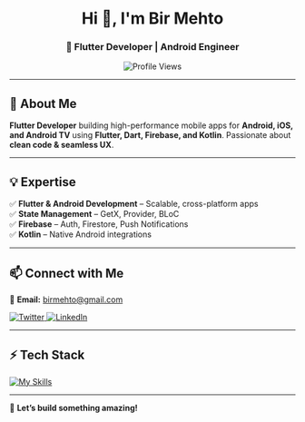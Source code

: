 <h1 align="center">Hi 👋, I'm Bir Mehto</h1>
<h3 align="center">🚀 Flutter Developer | Android Engineer</h3>

<p align="center">
  <img src="https://komarev.com/ghpvc/?username=birmehto&style=flat-square&color=blue" alt="Profile Views">
</p>

---

## 🚀 About Me  
**Flutter Developer** building high-performance mobile apps for **Android, iOS, and Android TV** using **Flutter, Dart, Firebase, and Kotlin**. Passionate about **clean code & seamless UX**.

---

## 💡 Expertise  
✅ **Flutter & Android Development** – Scalable, cross-platform apps  
✅ **State Management** – GetX, Provider, BLoC  
✅ **Firebase** – Auth, Firestore, Push Notifications  
✅ **Kotlin** – Native Android integrations  

---

## 📫 Connect with Me  
💌 **Email:** [birmehto@gmail.com](mailto:birmehto@gmail.com)  

<p align="left">
  <a href="https://twitter.com/birmehto" target="_blank">
    <img src="https://img.shields.io/badge/Twitter-1DA1F2?style=for-the-badge&logo=twitter&logoColor=white" alt="Twitter">
  </a>
  <a href="https://linkedin.com/in/birmehto" target="_blank">
    <img src="https://img.shields.io/badge/LinkedIn-0A66C2?style=for-the-badge&logo=linkedin&logoColor=white" alt="LinkedIn">
  </a>
</p>

---

## ⚡ Tech Stack  
<p align="left">
  <a href="https://skillicons.dev">
    <img src="https://skillicons.dev/icons?i=flutter,dart,firebase,kotlin,figma,linux,androidstudio,github&theme=dark" alt="My Skills">
  </a>
</p>

---

🚀 **Let’s build something amazing!**  
